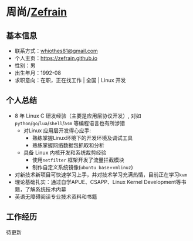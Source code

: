 # 周尚/[Zefrain](/CV_EN)

## 基本信息

- 联系方式：whiothes81@gmail.com
- 个人主页：https://zefrain.github.io
- 性别：男
- 出生年月：1992-08
- 求职意向：在职，正在找工作 | 全国 | Linux 开发

## 个人总结

- 8 年 Linux C 研发经验（主要是应用层协议开发）, 对如 `python`/`go`/`lua`/`shell`/`asm` 等编程语言也有所涉猎
	-  对Linux 应用层开发得心应手:
		- 熟练掌握Linux环境下的开发环境及调试工具
		- 熟练掌握网络数据包抓取和分析
	- 具备 Linux 内核开发和系统裁剪经验
		- 使用`netfilter` 框架开发了流量拦截模块
		- 制作自定义系统镜像(`ubuntu base`+`vmlinuz`)
- 对新技术新项目可快速学习上手，并对技术学习充满热情，目前正在学习`kvm`
- 理论基础扎实：通过自学APUE、CSAPP、Linux Kernel Development等书籍，了解系统技术内幕
- 英语无障碍阅读专业技术资料和书籍

## 工作经历
待更新

